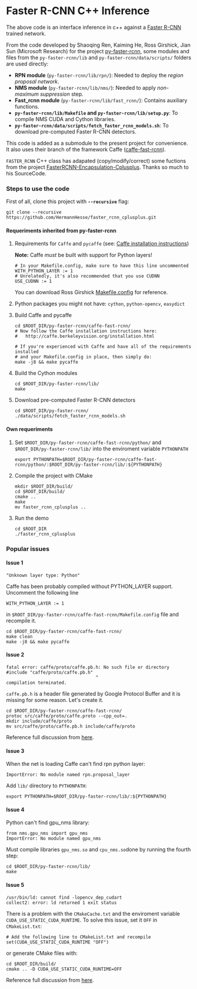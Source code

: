 # Faster R-CNN C++ Inference

The above code is an interface inference in c++ against a [Faster R-CNN](https://github.com/rbgirshick/py-faster-rcnn) trained network.

From the code developed by Shaoqing Ren, Kaiming He, Ross Girshick, Jian Sun (Microsoft Research) for the project [py-faster-rcnn](https://github.com/rbgirshick/py-faster-rcnn), some modules and files from the `py-faster-rcnn/lib` and `py-faster-rcnn/data/scripts/` folders are used directly:
 - **RPN module** (`py-faster-rcnn/lib/rpn/`): Needed to deploy the *region proposal network*.
 - **NMS module** (`py-faster-rcnn/lib/nms/`): Needed to apply *non-maximum suppression* step.
 - **Fast_rcnn module** (`py-faster-rcnn/lib/fast_rcnn/`): Contains auxiliary functions.
 - **`py-faster-rcnn/lib/Makefile` and `py-faster-rcnn/lib/setup.py`**: To compile NMS CUDA and Cython libraries.
 - **`py-faster-rcnn/data/scripts/fetch_faster_rcnn_models.sh`**: To download pre-computed Faster R-CNN detectors.

This code is added as a submodule to the present project for convenience. It also uses their branch of the framework Caffe ([caffe-fast-rcnn](https://github.com/rbgirshick/caffe-fast-rcnn/tree/0dcd397b29507b8314e252e850518c5695efbb83)).

`FASTER_RCNN` C++ class has adapated (copy/modify/correct) some fuctions from the project [FasterRCNN-Encapsulation-Cplusplus](https://github.com/YihangLou/FasterRCNN-Encapsulation-Cplusplus). Thanks so much to his SourceCode.

### Steps to use the code

First of all, clone this project with **`--recursive`** flag:
```Shell
git clone --recursive https://github.com/HermannHesse/faster_rcnn_cplusplus.git
```

#### Requeriments inherited from py-faster-rcnn

1. Requirements for `Caffe` and `pycaffe` (see: [Caffe installation instructions](http://caffe.berkeleyvision.org/installation.html))

    **Note:** Caffe *must* be built with support for Python layers!
    ```make
    # In your Makefile.config, make sure to have this line uncommented
    WITH_PYTHON_LAYER := 1
    # Unrelatedly, it's also recommended that you use CUDNN
    USE_CUDNN := 1
      ```
    You can download Ross Girshick [Makefile.config](http://www.cs.berkeley.edu/~rbg/fast-rcnn-data/Makefile.config) for reference.
  
2. Python packages you might not have: `cython`, `python-opencv`, `easydict`

3. Build Caffe and pycaffe
    ```Shell
    cd $ROOT_DIR/py-faster-rcnn/caffe-fast-rcnn/
    # Now follow the Caffe installation instructions here:
    #   http://caffe.berkeleyvision.org/installation.html

    # If you're experienced with Caffe and have all of the requirements installed
    # and your Makefile.config in place, then simply do:
    make -j8 && make pycaffe
    ```
    
4. Build the Cython modules
    ```Shell
    cd $ROOT_DIR/py-faster-rcnn/lib/
    make
    ```

5. Download pre-computed Faster R-CNN detectors
    ```Shell
    cd $ROOT_DIR/py-faster-rcnn/
    ./data/scripts/fetch_faster_rcnn_models.sh
    ```
    
#### Own requeriments

1. Set `$ROOT_DIR/py-faster-rcnn/caffe-fast-rcnn/python/` and `$ROOT_DIR/py-faster-rcnn/lib/` into the enviroment variable `PYTHONPATH`
    ```Shell
    export PYTHONPATH=$ROOT_DIR/py-faster-rcnn/caffe-fast-rcnn/python/:$ROOT_DIR/py-faster-rcnn/lib/:${PYTHONPATH}
    ```

2. Compile the project with CMake
    ```Shell
    mkdir $ROOT_DIR/build/
    cd $ROOT_DIR/build/
    cmake ..
    make
    mv faster_rcnn_cplusplus ..
    ```

3. Run the demo
    ```Shell
    cd $ROOT_DIR
    ./faster_rcnn_cplusplus
    ```
    
### Popular issues

#### Issue 1

```Shell
"Unknown layer type: Python"
```
Caffe has been probably compiled without PYTHON_LAYER support. Uncomment the following line 
```make
WITH_PYTHON_LAYER := 1
```
in `$ROOT_DIR/py-faster-rcnn/caffe-fast-rcnn/Makefile.config` file and recompile it.
```Shell
cd $ROOT_DIR/py-faster-rcnn/caffe-fast-rcnn/
make clean
make -j8 && make pycaffe
```

#### Issue 2

```Shell
fatal error: caffe/proto/caffe.pb.h: No such file or directory
#include "caffe/proto/caffe.pb.h"
                                  ^
compilation terminated.
```
`caffe.pb.h` is a header file generated by Google Protocol Buffer and it is missing for some reason. Let's create it.
```Shell
cd $ROOT_DIR/py-faster-rcnn/caffe-fast-rcnn/
protoc src/caffe/proto/caffe.proto --cpp_out=.
mkdir include/caffe/proto
mv src/caffe/proto/caffe.pb.h include/caffe/proto
```
Reference full discussion from [here](https://github.com/NVIDIA/DIGITS/issues/105).

#### Issue 3

When the net is loading Caffe can't find rpn python layer:
```Shell
ImportError: No module named rpn.proposal_layer
```
Add `lib/` directory to `PYTHONPATH`:
```Shell
export PYTHONPATH=$ROOT_DIR/py-faster-rcnn/lib/:${PYTHONPATH} 
```

#### Issue 4

Python can't find gpu_nms library:
```Shell
from nms.gpu_nms import gpu_nms
ImportError: No module named gpu_nms
```
Must compile libraries `gpu_nms.so` and `cpu_nms.so`done by running the fourth step:
```Shell
cd $ROOT_DIR/py-faster-rcnn/lib/
make
```

#### Issue 5

```Shell
/usr/bin/ld: cannot find -lopencv_dep_cudart 
collect2: error: ld returned 1 exit status
```
There is a problem with the `CMakeCache.txt` and the enviroment variable `CUDA_USE_STATIC_CUDA_RUNTIME`.
To solve this issue, set it `OFF` in `CMakeList.txt`: 
```Shell
# Add the following line to CMakeList.txt and recompile
set(CUDA_USE_STATIC_CUDA_RUNTIME "OFF")
```
or generate CMake files with:
```Shell
cd $ROOT_DIR/build/
cmake .. -D CUDA_USE_STATIC_CUDA_RUNTIME=OFF
```
Reference full discussion from [here](https://github.com/opencv/opencv/issues/6542).
